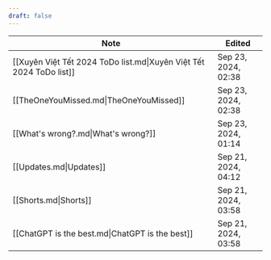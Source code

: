 ```yaml
---
draft: false
---
```

| Note                                                                        | Edited              |
| --------------------------------------------------------------------------- | ------------------- |
| [[Xuyên Việt Tết 2024 ToDo list.md\|Xuyên Việt Tết 2024 ToDo list]] | Sep 23, 2024, 02:38 |
| [[TheOneYouMissed.md\|TheOneYouMissed]]                             | Sep 23, 2024, 02:38 |
| [[What's wrong?.md\|What's wrong?]]                                 | Sep 23, 2024, 01:14 |
| [[Updates.md\|Updates]]                                             | Sep 21, 2024, 04:12 |
| [[Shorts.md\|Shorts]]                                                       | Sep 21, 2024, 03:58 |
| [[ChatGPT is the best.md\|ChatGPT is the best]]                     | Sep 21, 2024, 03:58 |
